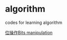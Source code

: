 # algorithm
codes for learning algorithm

[位操作Bits manipulation](https://github.com/ShengfaZhu/algorithm/blob/master/bits%20manipulation.md)
